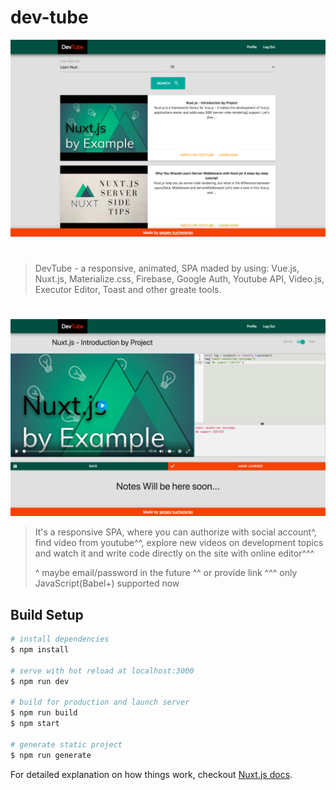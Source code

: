 # dev-tube

![alt text](https://raw.githubusercontent.com/cherenkor/dev-tube/master/preview-profile.png)
#
> DevTube - a responsive, animated, SPA maded by using: Vue.js, Nuxt.js, Materialize.css, Firebase, Google Auth, Youtube API, Video.js, Executor Editor, Toast and other greate tools. 
#

![alt text](https://raw.githubusercontent.com/cherenkor/dev-tube/master/preview-single.png)

> It's a responsive SPA, where you can authorize with social account^, find video from youtube^^, explore new videos on development topics and watch it and write code directly on the site with online editor^^^
>
> ^ maybe email/password in the future
> ^^ or provide link
> ^^^ only JavaScript(Babel+) supported now

## Build Setup

```bash
# install dependencies
$ npm install

# serve with hot reload at localhost:3000
$ npm run dev

# build for production and launch server
$ npm run build
$ npm start

# generate static project
$ npm run generate
```

For detailed explanation on how things work, checkout [Nuxt.js docs](https://nuxtjs.org).
